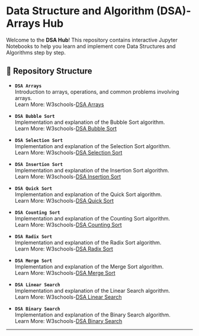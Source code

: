 # Data Structure and Algorithm (DSA)-Arrays Hub

Welcome to the **DSA Hub**! This repository contains interactive Jupyter Notebooks to help you learn and implement core Data Structures and Algorithms step by step.

## 📁 Repository Structure

- **`DSA Arrays`**  
  Introduction to arrays, operations, and common problems involving arrays.  
  Learn More: W3schools-[DSA Arrays](https://www.w3schools.com/dsa/dsa_arrays.php)

- **`DSA Bubble Sort`**  
  Implementation and explanation of the Bubble Sort algorithm.  
  Learn More: W3schools-[DSA Bubble Sort](https://www.w3schools.com/dsa/dsa_bubble_sort.php)

- **`DSA Selection Sort`**  
  Implementation and explanation of the Selection Sort algorithm.  
  Learn More: W3schools-[DSA Selection Sort](https://www.w3schools.com/dsa/dsa_selection_sort.php)

- **`DSA Insertion Sort`**  
  Implementation and explanation of the Insertion Sort algorithm.  
  Learn More: W3schools-[DSA Insertion Sort](https://www.w3schools.com/dsa/dsa_insertion_sort.php)

- **`DSA Quick Sort`**  
  Implementation and explanation of the Quick Sort algorithm.  
  Learn More: W3schools-[DSA Quick Sort](https://www.w3schools.com/dsa/dsa_quick_sort.php)

- **`DSA Counting Sort`**  
  Implementation and explanation of the Counting Sort algorithm.  
  Learn More: W3schools-[DSA Counting Sort](https://www.w3schools.com/dsa/dsa_counting_sort.php)

- **`DSA Radix Sort`**  
  Implementation and explanation of the Radix Sort algorithm.  
  Learn More: W3schools-[DSA Radix Sort](https://www.w3schools.com/dsa/dsa_radix_sort.php)

- **`DSA Merge Sort`**  
  Implementation and explanation of the Merge Sort algorithm.  
  Learn More: W3schools-[DSA Merge Sort](https://www.w3schools.com/dsa/dsa_merge_sort.php)

- **`DSA Linear Search`**  
  Implementation and explanation of the Linear Search algorithm.  
  Learn More: W3schools-[DSA Linear Search](https://www.w3schools.com/dsa/dsa_linear_search.php)

- **`DSA Binary Search`**  
  Implementation and explanation of the Binary Search algorithm.  
  Learn More: W3schools-[DSA Binary Search](https://www.w3schools.com/dsa/dsa_binary_search.php)

---
